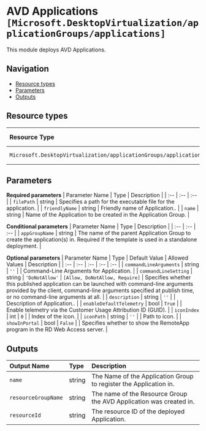 # AVD Applications `[Microsoft.DesktopVirtualization/applicationGroups/applications]`

This module deploys AVD Applications.

## Navigation

- [Resource types](#Resource-types)
- [Parameters](#Parameters)
- [Outputs](#Outputs)

## Resource types

| Resource Type | API Version |
| :-- | :-- |
| `Microsoft.DesktopVirtualization/applicationGroups/applications` | [2021-07-12](https://docs.microsoft.com/en-us/azure/templates/Microsoft.DesktopVirtualization/2021-07-12/applicationGroups/applications) |

## Parameters

**Required parameters**
| Parameter Name | Type | Description |
| :-- | :-- | :-- |
| `filePath` | string | Specifies a path for the executable file for the application. |
| `friendlyName` | string | Friendly name of Application.. |
| `name` | string | Name of the Application to be created in the Application Group. |

**Conditional parameters**
| Parameter Name | Type | Description |
| :-- | :-- | :-- |
| `appGroupName` | string | The name of the parent Application Group to create the application(s) in. Required if the template is used in a standalone deployment. |

**Optional parameters**
| Parameter Name | Type | Default Value | Allowed Values | Description |
| :-- | :-- | :-- | :-- | :-- |
| `commandLineArguments` | string | `''` |  | Command-Line Arguments for Application. |
| `commandLineSetting` | string | `'DoNotAllow'` | `[Allow, DoNotAllow, Require]` | Specifies whether this published application can be launched with command-line arguments provided by the client, command-line arguments specified at publish time, or no command-line arguments at all. |
| `description` | string | `''` |  | Description of Application.. |
| `enableDefaultTelemetry` | bool | `True` |  | Enable telemetry via the Customer Usage Attribution ID (GUID). |
| `iconIndex` | int | `0` |  | Index of the icon. |
| `iconPath` | string | `''` |  | Path to icon. |
| `showInPortal` | bool | `False` |  | Specifies whether to show the RemoteApp program in the RD Web Access server. |


## Outputs

| Output Name | Type | Description |
| :-- | :-- | :-- |
| `name` | string | The Name of the Application Group to register the Application in. |
| `resourceGroupName` | string | The name of the Resource Group the AVD Application was created in. |
| `resourceId` | string | The resource ID of the deployed Application. |

